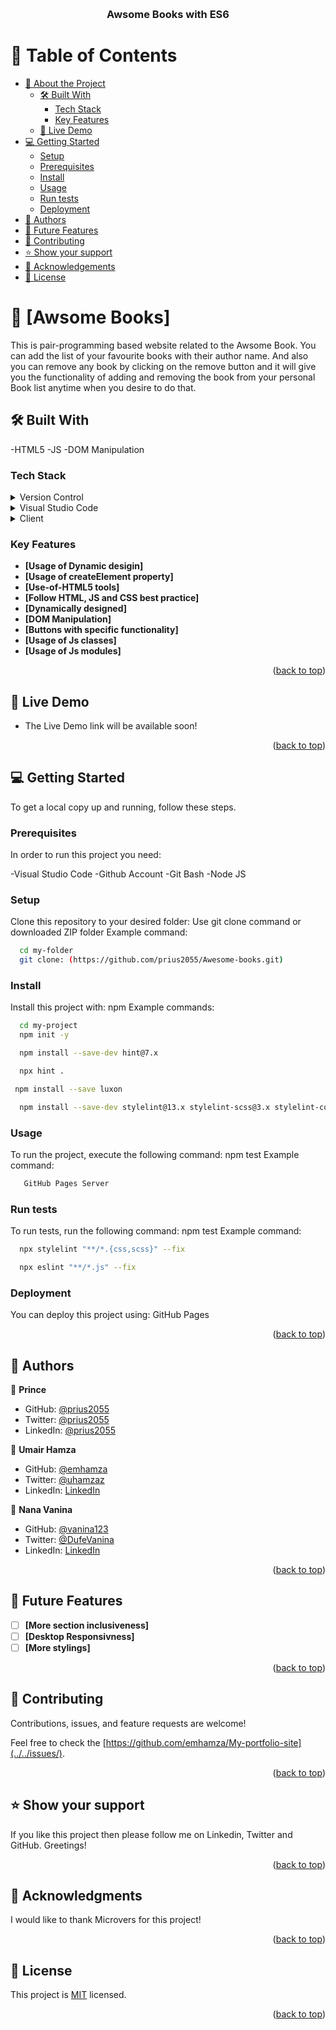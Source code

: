 <a name="readme-top"></a>

<div align="center">
  <br/>

  <h3><b>Awsome Books with ES6</b></h3>

</div>

# 📗 Table of Contents

- [📖 About the Project](#about-project)
  - [🛠 Built With](#built-with)
    - [Tech Stack](#tech-stack)
    - [Key Features](#key-features)
  - [🚀 Live Demo](#live-demo)
- [💻 Getting Started](#getting-started)
  - [Setup](#setup)
  - [Prerequisites](#prerequisites)
  - [Install](#install)
  - [Usage](#usage)
  - [Run tests](#run-tests)
  - [Deployment](#deployment)
- [👥 Authors](#authors)
- [🔭 Future Features](#future-features)
- [🤝 Contributing](#contributing)
- [⭐️ Show your support](#support)
- [🙏 Acknowledgements](#acknowledgements)
- [📝 License](#license)

# 📖 [Awsome Books] <a name="about-project"></a>

This is pair-programming based website related to the Awsome Book. You can add the list of your favourite books with their author name. And also you can remove any book by clicking on the remove button and it will give you the functionality of adding and removing the book from your personal Book list anytime when you desire to do that.

## 🛠 Built With <a name="built-with"></a>

-HTML5
-JS
-DOM Manipulation

### Tech Stack <a name="tech-stack"></a>

<details>
  <summary>Version Control</summary>
  <ul>
    <li><a href="https://github.com/">Git Hub</a></li>
  </ul>
</details>
<details>
  <summary>Visual Studio Code</summary>
  <ul>
    <li><a href="https://code.visualstudio.com">Visual Studio Code</a></li>
  </ul>
</details>
<details>
  <summary>Client</summary>
  <ul>
    <li><a href="https://html.com/html5/">HTML5</a></li>
    <li><a href="https://www.css3.com/">CSS</a></li>
  </ul>
</details>
 
### Key Features <a name="key-features"></a>

- **[Usage of Dynamic desigin]**
- **[Usage of createElement property]**
- **[Use-of-HTML5 tools]**
- **[Follow HTML, JS and CSS best practice]**
- **[Dynamically designed]**
- **[DOM Manipulation]**
- **[Buttons with specific functionality]**
- **[Usage of Js classes]**
- **[Usage of Js modules]**

<p align="right">(<a href="#readme-top">back to top</a>)</p>

## 🚀 Live Demo <a name="live-demo"></a>

- The Live Demo link will be available soon!
<p align="right">(<a href="#readme-top">back to top</a>)</p>

## 💻 Getting Started <a name="getting-started"></a>

To get a local copy up and running, follow these steps.

### Prerequisites

In order to run this project you need:

-Visual Studio Code
-Github Account
-Git Bash
-Node JS

### Setup

Clone this repository to your desired folder:
Use git clone command or downloaded ZIP folder
Example command:

```sh
  cd my-folder
  git clone: (https://github.com/prius2055/Awesome-books.git)
```

### Install

Install this project with: npm Example commands:

```sh
  cd my-project
  npm init -y
```

```sh
  npm install --save-dev hint@7.x
```

```sh
  npx hint .
```

```sh
 npm install --save luxon
```

```sh
  npm install --save-dev stylelint@13.x stylelint-scss@3.x stylelint-config-standard@21.x stylelint-csstree-validator@1.x
```

### Usage

To run the project, execute the following command: npm test
Example command:

```sh
   GitHub Pages Server
```

### Run tests

To run tests, run the following command: npm test
Example command:

```sh
  npx stylelint "**/*.{css,scss}" --fix
```

```sh
  npx eslint "**/*.js" --fix
```

### Deployment

You can deploy this project using:
GitHub Pages

<p align="right">(<a href="#readme-top">back to top</a>)</p>

## 👥 Authors <a name="authors"></a>

👤 **Prince**

- GitHub: [@prius2055](https://github.com/prius2055)
- Twitter: [@prius2055](https://www.twitter.com/prius2055)
- LinkedIn: [@prius2055](https://www.linkedin.com/prius2055)

👤 **Umair Hamza**

- GitHub: [@emhamza](https://github.com/emhamza)
- Twitter: [@uhamzaz](https://twitter.com/uhamzaz)
- LinkedIn: [LinkedIn](https://www.linkedin.com/in/umair-hamza-a8262b261/)

👤 **Nana Vanina**

- GitHub: [@vanina123](https://github.com/vanina123)
- Twitter: [@DufeVanina](https://twitter.com/DufeVanina)
- LinkedIn: [LinkedIn](https://www.linkedin.com/in/larissa-vanina-dufe-407a2b25a/)

<p align="right">(<a href="#readme-top">back to top</a>)</p>

## 🔭 Future Features <a name="future-features"></a>

- [ ] **[More section inclusiveness]**
- [ ] **[Desktop Responsivness]**
- [ ] **[More stylings]**

<p align="right">(<a href="#readme-top">back to top</a>)</p>

## 🤝 Contributing <a name="contributing"></a>

Contributions, issues, and feature requests are welcome!

Feel free to check the [https://github.com/emhamza/My-portfolio-site](../../issues/).

<p align="right">(<a href="#readme-top">back to top</a>)</p>

## ⭐️ Show your support <a name="support"></a>

If you like this project then please follow me on Linkedin, Twitter and GitHub. Greetings!

<p align="right">(<a href="#readme-top">back to top</a>)</p>

## 🙏 Acknowledgments <a name="acknowledgements"></a>

I would like to thank Microvers for this project!

<p align="right">(<a href="#readme-top">back to top</a>)</p>

## 📝 License <a name="license"></a>

This project is [MIT](https://choosealicense.com/licenses/mit/) licensed.

<p align="right">(<a href="#readme-top">back to top</a>)</p
